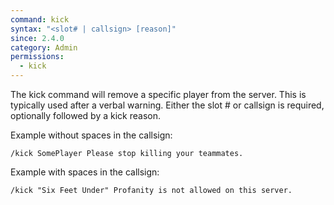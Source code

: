 ```yaml
---
command: kick
syntax: "<slot# | callsign> [reason]"
since: 2.4.0
category: Admin
permissions:
  - kick
---
```


The kick command will remove a specific player from the server. This is typically used after a verbal warning. Either the slot # or callsign is required, optionally followed by a kick reason.

Example without spaces in the callsign:

```
/kick SomePlayer Please stop killing your teammates.
```

Example with spaces in the callsign:

```
/kick "Six Feet Under" Profanity is not allowed on this server.
```
